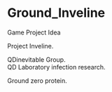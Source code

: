 # Ground_Inveline
Game Project Idea

Project Inveline.

QDinevitable Group.   
QD Laboratory infection research.




Ground zero protein.
